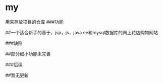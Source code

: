# my
用来存放项目的仓库
###功能

##一个适合新手的基于，jsp，js，java ee和mysql数据库的网上花店购物网站



###缺陷

##部分细小功能未完善



###后续

##暂无更新
